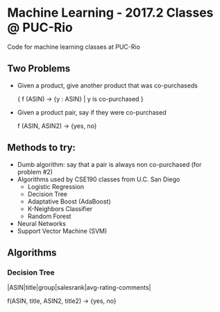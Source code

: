 # Machine Learning - 2017.2 Classes @ PUC-Rio

Code for machine learning classes at PUC-Rio

## Two Problems

- Given a product, give another product that was co-purchaseds

  { f (ASIN) -> {y : ASIN} | y is co-purchased } 

- Given a product pair, say if they were co-purchased

  f (ASIN, ASIN2) -> {yes, no}

## Methods to try:

- Dumb algorithm: say that a pair is always non co-purchased (for problem #2)
- Algorithms used by CSE190 classes from U.C. San Diego
  - Logistic Regression
  - Decision Tree
  - Adaptative Boost (AdaBoost)
  - K-Neighbors Classifier
  - Random Forest
- Neural Networks
- Support Vector Machine (SVM)

## Algorithms

### Decision Tree

|ASIN|title|group|salesrank|avg-rating-comments|

f(ASIN, title, ASIN2, title2) -> {yes, no}